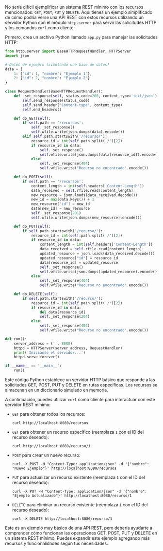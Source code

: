 
No sería difícil ejemplificar un sistema REST mínimo con los recursos mencionados: `GET`, `POST`, `PUT` y `DELETE`. Aquí tienes un ejemplo simplificado de cómo podría verse una API REST con estos recursos utilizando un servidor Python con el módulo `http.server` para servir las solicitudes HTTP y los comandos `curl` como cliente:

Primero, crea un archivo Python llamado `app.py` para manejar las solicitudes HTTP:

```python
from http.server import BaseHTTPRequestHandler, HTTPServer
import json

# Datos de ejemplo (simulando una base de datos)
data = {
    1: {"id": 1, "nombre": "Ejemplo 1"},
    2: {"id": 2, "nombre": "Ejemplo 2"}
}

class RequestHandler(BaseHTTPRequestHandler):
    def _set_response(self, status_code=200, content_type='text/json'):
        self.send_response(status_code)
        self.send_header('Content-type', content_type)
        self.end_headers()

    def do_GET(self):
        if self.path == '/recursos':
            self._set_response()
            self.wfile.write(json.dumps(data).encode())
        elif self.path.startswith('/recurso/'):
            resource_id = int(self.path.split('/')[2])
            if resource_id in data:
                self._set_response()
                self.wfile.write(json.dumps(data[resource_id]).encode())
            else:
                self._set_response(404)
                self.wfile.write("Recurso no encontrado".encode())

    def do_POST(self):
        if self.path == '/recursos':
            content_length = int(self.headers['Content-Length'])
            data_received = self.rfile.read(content_length)
            new_resource = json.loads(data_received.decode())
            new_id = max(data.keys()) + 1
            new_resource["id"] = new_id
            data[new_id] = new_resource
            self._set_response(201)
            self.wfile.write(json.dumps(new_resource).encode())

    def do_PUT(self):
        if self.path.startswith('/recurso/'):
            resource_id = int(self.path.split('/')[2])
            if resource_id in data:
                content_length = int(self.headers['Content-Length'])
                data_received = self.rfile.read(content_length)
                updated_resource = json.loads(data_received.decode())
                updated_resource["id"] = resource_id
                data[resource_id] = updated_resource
                self._set_response()
                self.wfile.write(json.dumps(updated_resource).encode())
            else:
                self._set_response(404)
                self.wfile.write("Recurso no encontrado".encode())

    def do_DELETE(self):
        if self.path.startswith('/recurso/'):
            resource_id = int(self.path.split('/')[2])
            if resource_id in data:
                del data[resource_id]
                self._set_response(204)
            else:
                self._set_response(404)
                self.wfile.write("Recurso no encontrado".encode())

def run():
    server_address = ('', 8080)
    httpd = HTTPServer(server_address, RequestHandler)
    print('Iniciando el servidor...')
    httpd.serve_forever()

if __name__ == '__main__':
    run()
```

Este código Python establece un servidor HTTP básico que responde a las solicitudes GET, POST, PUT y DELETE en rutas específicas. Los recursos se almacenan en un diccionario simulado en memoria.

A continuación, puedes utilizar `curl` como cliente para interactuar con este servidor REST mínimo:

- `GET` para obtener todos los recursos:
  ```
  curl http://localhost:8080/recursos
  ```

- `GET` para obtener un recurso específico (reemplaza `1` con el ID del recurso deseado):
  ```
  curl http://localhost:8080/recurso/1
  ```

- `POST` para crear un nuevo recurso:
  ```
  curl -X POST -H "Content-Type: application/json" -d '{"nombre": "Nuevo Ejemplo"}' http://localhost:8080/recursos
  ```

- `PUT` para actualizar un recurso existente (reemplaza `1` con el ID del recurso deseado):
  ```
  curl -X PUT -H "Content-Type: application/json" -d '{"nombre": "Ejemplo Actualizado"}' http://localhost:8080/recurso/1
  ```

- `DELETE` para eliminar un recurso existente (reemplaza `1` con el ID del recurso deseado):
  ```
  curl -X DELETE http://localhost:8080/recurso/1
  ```

Este es un ejemplo muy básico de una API REST, pero debería ayudarte a comprender cómo funcionan las operaciones GET, POST, PUT y DELETE en un sistema REST mínimo. Puedes expandir este ejemplo agregando más recursos y funcionalidades según tus necesidades.


